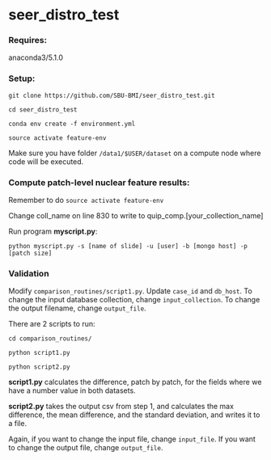 # seer\_distro\_test

### Requires:
anaconda3/5.1.0

### Setup:

```
git clone https://github.com/SBU-BMI/seer_distro_test.git

cd seer_distro_test

conda env create -f environment.yml

source activate feature-env

```
Make sure you have folder `/data1/$USER/dataset` on a compute node where code will be executed.


### Compute patch-level nuclear feature results:
Remember to do `source activate feature-env`

Change coll\_name on line 830 to write to quip\_comp.[your\_collection\_name]

Run program **myscript.py**:

```
python myscript.py -s [name of slide] -u [user] -b [mongo host] -p [patch size]
```

### Validation

Modify `comparison_routines/script1.py`.
Update `case_id` and `db_host`.
To change the input database collection, change `input_collection`.
To change the output filename, change `output_file`.

There are 2 scripts to run:

```
cd comparison_routines/

python script1.py

python script2.py

```

**script1.py** calculates the difference, patch by patch, for the fields where we have a number value in both datasets.

**script2.py** takes the output csv from step 1, and calculates the max difference, the mean difference, and the standard deviation, and writes it to a file.

Again, if you want to change the input file, change `input_file`.  If you want to change the output file, change `output_file`.
